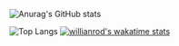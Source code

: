 
<!-- ![Anurag's GitHub stats](https://github-readme-stats.vercel.app/api?username=JasonPeng1310&count_private=true&show_icons=true&theme=dracula&locale=cn) -->
![Anurag's GitHub stats](https://github-readme-stats.vercel.app/api?username=JasonPeng1310&count_private=true&bg_color=30,e96443,904e95&title_color=fff&text_color=fff&locale=cn)
<!-- [![Top Langs](https://github-readme-stats.vercel.app/api/top-langs/?username=JasonPeng1310&layout=compact&locale=cn&theme=dracula) -->
![Top Langs](https://github-readme-stats.vercel.app/api/top-langs/?username=JasonPeng1310&layout=compact&locale=cn&bg_color=30,e96443,904e95&title_color=fff&text_color=fff)
[![willianrod's wakatime stats](https://github-readme-stats.vercel.app/api/wakatime?username=willianrod&bg_color=30,e96443,904e95&title_color=fff&text_color=fff&locale=cn)](https://github.com/mdkausar295/github-readme-stats)
<!--
**JasonPeng1310/JasonPeng1310** is a ✨ _special_ ✨ repository because its `README.md` (this file) appears on your GitHub profile.

Here are some ideas to get you started:

- 🔭 I’m currently working on ...
- 🌱 I’m currently learning ...
- 👯 I’m looking to collaborate on ...
- 🤔 I’m looking for help with ...
- 💬 Ask me about ...
- 📫 How to reach me: ...
- 😄 Pronouns: ...
- ⚡ Fun fact: ...
-->
